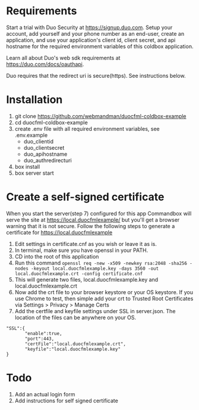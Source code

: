 # Requirements

Start a trial with Duo Security at https://signup.duo.com. Setup your account, add yourself and your phone number as an end-user, create an application, and use your application's client id, client secret, and api hostname for the required environment variables of this coldbox application.

Learn all about Duo's web sdk requirements at https://duo.com/docs/oauthapi. 

Duo requires that the redirect uri is secure(https). See instructions below.

# Installation

1. git clone https://github.com/webmandman/duocfml-coldbox-example
2. cd duocfml-coldbox-example
3. create .env file with all required environment variables, see .env.example 
    - duo_clientid
    - duo_clientsecret
    - duo_apihostname
    - duo_authredirecturi 
6. box install
7. box server start

# Create a self-signed certificate

When you start the server(step 7) configured for this app Commandbox will serve the site at https://local.duocfmlexample/ but you'll get a browser warning that it is not secure. Follow the following steps to generate a certificate for https://local.duocfmlexample

1. Edit settings in certificate.cnf as you wish or leave it as is.
2. In terminal, make sure you have openssl in your PATH.
3. CD into the root of this application
4. Run this command `openssl req -new -x509 -newkey rsa:2048 -sha256 -nodes -keyout local.duocfmlexample.key -days 3560 -out local.duocfmlexample.crt -config certificate.cnf`
5. This will generate two files, local.duocfmlexample.key and local.duocfmlexample.crt
6. Now add the crt file to your browser keystore or your OS keystore. If you use Chrome to test, then simple add your crt to Trusted Root Certificates via Settings > Privacy > Manage Certs
7. Add the certfile and keyfile settings under SSL in server.json. The location of the files can be anywhere on your OS.

```
"SSL":{
       "enable":true,
       "port":443,
       "certFile":"local.duocfmlexample.crt",
       "keyfile":"local.duocfmlexample.key"
}
```


# Todo

1. Add an actual login form
2. Add instructions for self signed certificate
